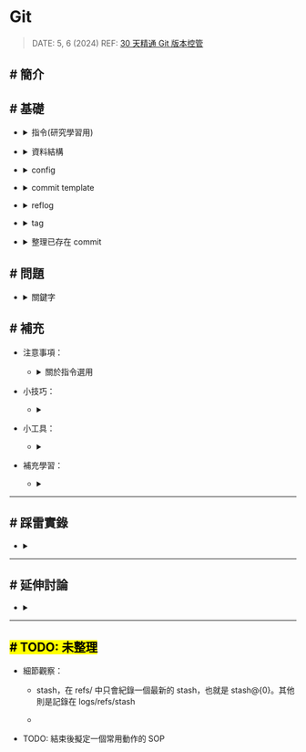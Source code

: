 ##### <!-- 收起 -->

<!----------- ref start ----------->

[30 天精通 Git 版本控管]: https://ithelp.ithome.com.tw/users/20004901/ironman/525
[使用 git commit template 管理 git log]: https://medium.com/dev-chill/%E4%BD%BF%E7%94%A8-git-commit-template-%E7%AE%A1%E7%90%86-git-log-cb70f95fda2f
[.gitmessage.txt]: ../src/code/.gitmessage.txt
[Git Commit Message 這樣寫會更好]: https://wadehuanglearning.blogspot.com/2019/05/commit-commit-commit-why-what-commit.html
[git-commit-message]: https://github.com/joelparkerhenderson/git-commit-message
[gc 條件設定]: https://www.git-scm.com/docs/git-gc#_configuration
[Understanding git gc --auto]: https://stackoverflow.com/questions/16337498/understanding-git-gc-auto

<!------------ ref end ------------>

# Git

> DATE: 5, 6 (2024)
> REF: [30 天精通 Git 版本控管]

## # 簡介

## # 基礎

<!-- 指令(研究學習用) -->

- <details close>
  <summary>指令(研究學習用)</summary>

  <!-- git cat-file -p [HASH ID] -->

  - <details close>
    <summary><code>git cat-file -p [HASH ID]</code></summary>

    - 查看該物件內容
    - hashID 會是該物件檔案名稱
    - 也可直接查看 ref，EX. `git cat-file -p HEAD`

    </details>

  <!-- git cat-file -t [HASH ID] -->

  - <details close>
    <summary><code>git cat-file -t [HASH ID]</code></summary>

    - 查看該物件種類 (commit、tree、blob、tag)

    </details>

  <!-- git show-ref [NAME] -->

  - <details close>
    <summary><code>git show-ref [NAME]</code></summary>

    - 查看符合 ref 所代表的所有 HASH ID 跟 path
    - 只會查詢 refs/ 中的內容

    - EX.

      ```sh
      $ git show-ref master

      c3bd002d4dcf4169512e94d66bf1db5d648cea17 refs/heads/master
      8gj3h4y38cc334d7060blm3c13jw748a3b75d9a8 refs/remotes/origin/master

      $ git show-ref HEAD

      8gj3h4y38cc334d7060blm3c13jw748a3b75d9a8 refs/remotes/origin/HEAD
      ```

    </details>

  <!-- git rev-parse [NAME] -->

  - <details close>
    <summary><code>git rev-parse [NAME]</code></summary>

    - 查看該名稱所代表的 HASH ID
    - EX.

      ```sh
      $ git rev-parse master
      c3bd002d4dcf4169512e94d66bf1db5d648cea17
      ```

    </details>

  </details>

<!-- 資料結構 -->

- <details close>
  <summary>資料結構</summary>

  <!-- 物件種類 -->

  - <details close>
    <summary>物件種類：commit、tree、blob、tag</summary>

    <!-- commit：包含 tree、parent、author、committer -->

    - <details close>
      <summary>commit：包含 tree、parent、author、committer</summary>

      <!-- 什麼情況會造成合併三條以上分支？ -->

      - <details close>
        <summary>合併三個以上分支，就會有三個以上的 parent。那什麼情況會造成合併三條以上分支？</summary>

        - EX. `git stash save -u`

          - 這個做法會分別將 worktree、index(untracked)、tracked 存成一個 stash
          - 則此時的表現方式是該 stash 會有三個 parent，分別為那三個狀態

          ```sh
          $ git cat-file -p stash
          tree 6381dc317d7a3c2cac9fd0bf383b6b5427b633bb     # worktree  (unmodified/modified)
          parent d5301505f50aa16b1f12cc195897185334c4f044   # HEAD
          parent f07891d84a88efc08f3f305dc59d255a4c1bb68a   # index     (staged)
          parent 18f5efab303dbb7920ae15e71e5b3e62b0381d16   # untracked

          WIP on master: d530150 TEST git 1
          ```

        </details>

      </details>

    <!-- tree：包含 tree、blob -->

    - <details close>
      <summary>tree：包含 tree、blob</summary>

      -

      </details>

    <!-- blob：包含完整一份 file 內容 -->

    - <details close>
      <summary>blob：包含完整一份 file 內容</summary>

      -

      </details>

    <!-- tag：包含 object、type、tag、tagger -->

    - <details close>
      <summary>tag：包含 object、type、tag、tagger</summary>

      -

      </details>

    </details>

  <!-- 儲存流程 -->

  - <details close>
    <summary>儲存流程</summary>

    - commit 後，會先將所有單一 file 以 zlib 演算法壓縮成 blob，包含整個完整的內容，而不只儲存檔案間的差異，存於 `.git/objects/` 中

    - 後面 commit 改回與更之前完全相同內容，也只有一份 blob ，因為 hash 一樣

    - 達到條件後，才利用 delta compression 演算法，封裝後存於 `.git/objects/pack/` 中，每個 pack 包含兩個檔案 `.idx` & `.pack`

    - 自動封裝以 `gc.auto` 設定條件啟動封裝鬆散的 object，以 `gc.autoPackLimit` 設定條件啟動合併 pack

      - [gc 條件設定]
      - [Understanding git gc --auto]

    - 用 `git gc` 手動執行，封裝鬆散的 object，並合併 pack

    </details>

  </details>

<!-- config -->

- <details close>
  <summary>config</summary>

  <!-- 順序：local -> global -> system -->

  - <details close>
    <summary>順序：local -> global -> system</summary>

    - 如果在多個地方設置同一屬性，則 `--local` 會蓋過 `--global` 再蓋過 `--system`

    ```sh
    ## EX.

    $ git config --list --system
    user.name=ocup1

    $ git config --list --global
    user.name=ocup2

    $ git config --list --local
    user.name=ocup3

    $ git config --list
    user.name=ocup1
    user.name=ocup2
    user.name=ocup3

    ## --> 則最後是 ocup3 生效
    ```

    </details>

  <!-- 常用設定 -->

  - <details close>
    <summary>常用設定</summary>

    - `git config --global core.editor "code --wait"` - 設定使用 vscode 編輯
    - `git config --local commit.template "./.gitmessage.txt"` - 設定 commit 模板
    - `git config --global commit.cleanup "strip"` - 設定 commit 依照哪個模式 cleanup。用 SourceTree 可能需要設定

    </details>

  <!-- 日期格式 -->

  - <details close>
    <summary>日期格式</summary>

    - [Git Date 原始碼](https://git.kernel.org/pub/scm/git/git.git/tree/date.c)
    - EX. "never"、"7 days"、"1 day"

    </details>

  <!-- 其他細節 -->

  - <details close>
    <summary>其他細節</summary>

    - windows 在設定 `--system` 時，可能需要切換成管理員權限，才能設定正確
    - macOS 中 `credential.helper=osxkeychain` 將你的憑證（如 GitHub、GitLab 的帳密）安全地存儲在 macOS 的鑰匙串中，以便進行身份驗證時自動填充，無需每次都手動輸入

    </details>

  </details>

<!-- commit template -->

- <details close>
  <summary>commit template</summary>

  - 模板：[.gitmessage.txt]

  - REF

    - [使用 git commit template 管理 git log]
    - [Git Commit Message 這樣寫會更好]
    - [git-commit-message]

  - 流程改善：

    - 設定使用 vscode 開啟編輯
    - 提供 template，註解中描述規則
    - 使用 hook 自動檢查 commit 是否符合規則

  </details>

<!-- reflog -->

- <details close>
  <summary>reflog</summary>

  <!-- 紀錄"使用指令"改變狀態的動作 -->

  - <details close>
    <summary>紀錄"使用指令"改變狀態的動作</summary>

    - 像是 `ORIG_HEAD` 那樣，只是它記錄了所有的動作
    - 包含：commit、checkout、pull、push、merge、reset、clone、branch、rebase、stash..etc

    </details>

  <!-- HEAD@{0} -->

  - <details close>
    <summary><code>HEAD@{0}</code></summary>

    - 可用 `git reflog` 查詢
    - 以 `HEAD@{0}` 來標記最新紀錄，也就是 `HEAD`
    - 依此類推 `HEAD@{1}`, `HEAD@{2}`..，數字越大越舊

    </details>

  <!-- 紀錄在 `.git\logs\` -->

  - <details close>
    <summary>紀錄在 <code>.git\logs\</code></summary>

    - 還分多種 EX. HEAD、master、remote..等等

    </details>

  <!-- 預設保留時間 -->

  - <details close>
    <summary>預設保留時間</summary>

    - 紀錄保留 90 天
    - 紀錄中已經不存在任何分支上的 commit 物件保留 30 天
    - `gc.reflogExpire "90 days"` & `gc.reflogExpireUnreachable "30 days"`

    </details>

  <!-- 常用指令 -->

  - <details close>
    <summary>常用指令</summary>

    - `git reflog`
    - `git reflog delete "ref@{specifier}"` (EX. HEAD@{0})
    - `git reflog expire --expire=now --all`
    - `git config --global gc.reflogExpire "never"`
    - `git config --global gc.reflogExpireUnreachable "never"`

    </details>

  </details>

<!-- tag -->

- <details close>
  <summary>tag</summary>

  - lightweight tag

    - `git tag`
    - 只會有一個 tag ref 指向 commit
    - 若加上 `-m` 也會自動升級為 annotated tag

  - annotated tag

    - `git tag -a`
    - 會新增一個 tag object，並有一個 tag ref 指向 tag
    - 才有 metadata 描述
    - 可以用 GnuPG 金鑰簽章
    - 通常使用此種

  </details>

<!-- 整理 commit 的方法 -->

- <details close>
  <summary>整理已存在 commit</summary>

  <!-- revert -->

  - <details close>
    <summary>revert</summary>

    - 定義：恢復所選 commit 所做的動作，合併到 HEAD

      - EX. 若 commit1 是「將 1 改成 2」，則 git revert commit1 是「將 2 改成 1」，合併到 HEAD

    - 時機：想恢復某次 commit 所做動作

    - 指令：

      - `git revert [commitID]`

      - `git revert -n`

        - revert 後不直接 commit
        - 執行完後，並不是用 `git commit` 建立版本，正確方式：
          - `git revert --continue`: 代替 git commit
          - `git revert --abort`: 放棄 revert

    </details>

  <!-- cherry-pick -->

  - <details close>
    <summary>cherry-pick</summary>

    - 定義：重新套用所選 commit 所做的動作，合併到 HEAD

    - 時機：只想將分支中，其中幾個 commit 合併到 master

    - 指令：

      - `git cherry-pick -x`: 在 commit 訊息中加入是從哪裡撿來

        - EX. `cherry picked from commit dc070...`
        - 需注意可能 pick 後，該分支刪除後也找不到反而困惑，所以不一定較好

      - `git cherry-pick -e`: 先編輯 commit 訊息
      - `git cherry-pick -n`: 不直接 commit

    </details>

  <!-- rebase -->

  - <details close>
    <summary>rebase</summary>

    - 定義：重新修改目前分支的「基礎版本」，把另外一個分支當成目前分支的 Base

      - EX. 處在 branch1，執行 `git rebase master`

        - 原本 branch1 有 branch1 自己的 Base，將 branch1 的 base 改成 master 的 Base

        ```
        原本：
          branch1:
            commit4
            commit3
            commit1

          master:
            commit2
            commit1

        使用後：
          branch1:
            commit4
            commit3
            commit2
            commit1

          master:
            commit2
            commit1
        ```

    - 時機：

    - 指令：

    </details>

  </details>

## # 問題

<!-- 關鍵字 -->

- <details close>
  <summary>關鍵字</summary>

  - Social Coding
  -

  </details>

## # 補充

<!-- 注意事項 -->

- 注意事項：

  <!-- 關於指令選用 -->

  - <details close>
    <summary>關於指令選用</summary>

    - 我認為推薦使用的指令隨更新不斷在進化，所以有些相同公用的指令，可以參考 shell 上給的回饋來使用

      > EX. `git status` 後會顯示 (use "`git restore --staged <file>...`" to unstage)，以前的版本曾經是 (use "`git reset HEAD <file>...`" to unstage)，但可以盡量使用最新版本建議方式來完成

    - 或是在觀念非常清楚後，學習使用 GUI，指令改 GUI 也會跟著更新，而使用 GUI 需要的是清楚的概念

    </details>

<!-- 小技巧 -->

- 小技巧：

  <!--  -->

  - <details close>
    <summary></summary>

    -

    </details>

<!-- 小工具 -->

- 小工具：

  <!--  -->

  - <details close>
    <summary></summary>

    -

    </details>

<!-- 補充學習 -->

- 補充學習：

  <!--  -->

  - <details close>
    <summary></summary>

    -

    </details>

---

## # 踩雷實錄

<!--  -->

- <details close>
  <summary></summary>

  -

  </details>

---

## # 延伸討論

<!--  -->

- <details close>
  <summary></summary>

  -

  </details>

---

## <mark># TODO: 未整理</mark>

- 細節觀察：

  - stash，在 refs/ 中只會紀錄一個最新的 stash，也就是 stash@{0}。其他則是記錄在 logs/refs/stash

  -

- TODO: 結束後擬定一個常用動作的 SOP
